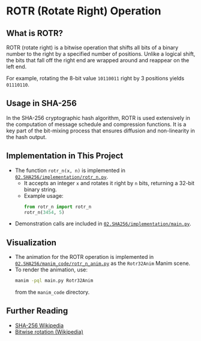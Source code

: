 # ROTR (Rotate Right) Operation

## What is ROTR?
ROTR (rotate right) is a bitwise operation that shifts all bits of a binary number to the right by a specified number of positions. Unlike a logical shift, the bits that fall off the right end are wrapped around and reappear on the left end.

For example, rotating the 8-bit value `10110011` right by 3 positions yields `01110110`.

## Usage in SHA-256
In the SHA-256 cryptographic hash algorithm, ROTR is used extensively in the computation of message schedule and compression functions. It is a key part of the bit-mixing process that ensures diffusion and non-linearity in the hash output.

## Implementation in This Project
- The function `rotr_n(x, n)` is implemented in [`02.SHA256/implementation/rotr_n.py`](../implementation/rotr_n.py).
    - It accepts an integer `x` and rotates it right by `n` bits, returning a 32-bit binary string.
    - Example usage:
      ```python
      from rotr_n import rotr_n
      rotr_n(3454, 5)
      ```
- Demonstration calls are included in [`02.SHA256/implementation/main.py`](../implementation/main.py).

## Visualization
- The animation for the ROTR operation is implemented in [`02.SHA256/manim_code/rotr_n_anim.py`](../manim_code/rotr_n_anim.py) as the `Rotr32Anim` Manim scene.
- To render the animation, use:
  ```sh
  manim -pql main.py Rotr32Anim
  ```
  from the `manim_code` directory.

## Further Reading
- [SHA-256 Wikipedia](https://en.wikipedia.org/wiki/SHA-2)
- [Bitwise rotation (Wikipedia)](https://en.wikipedia.org/wiki/Bitwise_operation#Bitwise_rotation) 